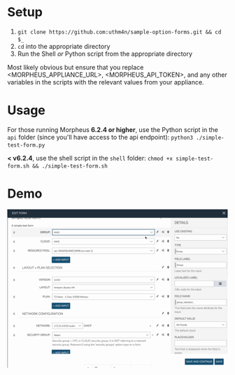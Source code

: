 # Setup
1. `git clone https://github.com:uthm4n/sample-option-forms.git && cd $_`
2. `cd` into the appropriate directory 
3. Run the Shell *or* Python script from the appropriate directory

Most likely obvious but ensure that you replace <MORPHEUS_APPLIANCE_URL>, <MORPHEUS_API_TOKEN>, and any other variables in the scripts with the relevant values from your appliance. 

# Usage
For those running Morpheus **6.2.4 or higher**, use the Python script in the `api` folder (since you'll have access to the api endpoint):
    `python3 ./simple-test-form.py`

**< v6.2.4**, use the shell script in the `shell` folder:
    `chmod +x simple-test-form.sh && ./simple-test-form.sh`

# Demo
![](https://github.com/uthm4n/sample-option-forms/blob/main/simple-test-form.gif)

